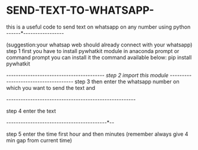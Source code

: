 # SEND-TEXT-TO-WHATSAPP-
this is a useful code to send text on whatsapp on any number using python
------*-----------------


(suggestion:your whatsap web should already connect with your whatsapp)
step 1 
first you have to install pywhatkit module in anaconda prompt or command prompt
you can install it the command available below:
   pip install pywhatkit
   
   
   ----------------------*-------------------
step 2 
import this module 
----------------*---------------------
step 3 
then enter the whatsapp number on which you want to send the text and 

--------------------*--------------------------------*--

step 4
enter the text 

-----------------------*----------*---------*--


step 5 
enter the time first   hour and then minutes (remember always give 4 min gap from current time)
